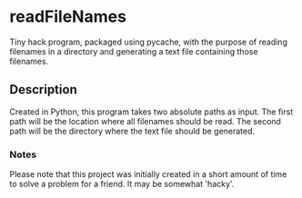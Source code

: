 # readFileNames
Tiny hack program, packaged using pycache, with the purpose of reading filenames in a directory and generating a text file containing those filenames.

## Description
Created in Python, this program takes two absolute paths as input. The first path will be the location where all filenames should be read. The second path will be the directory where the text file should be generated.

### Notes
Please note that this project was initially created in a short amount of time to solve a problem for a friend. It may be somewhat 'hacky'.
